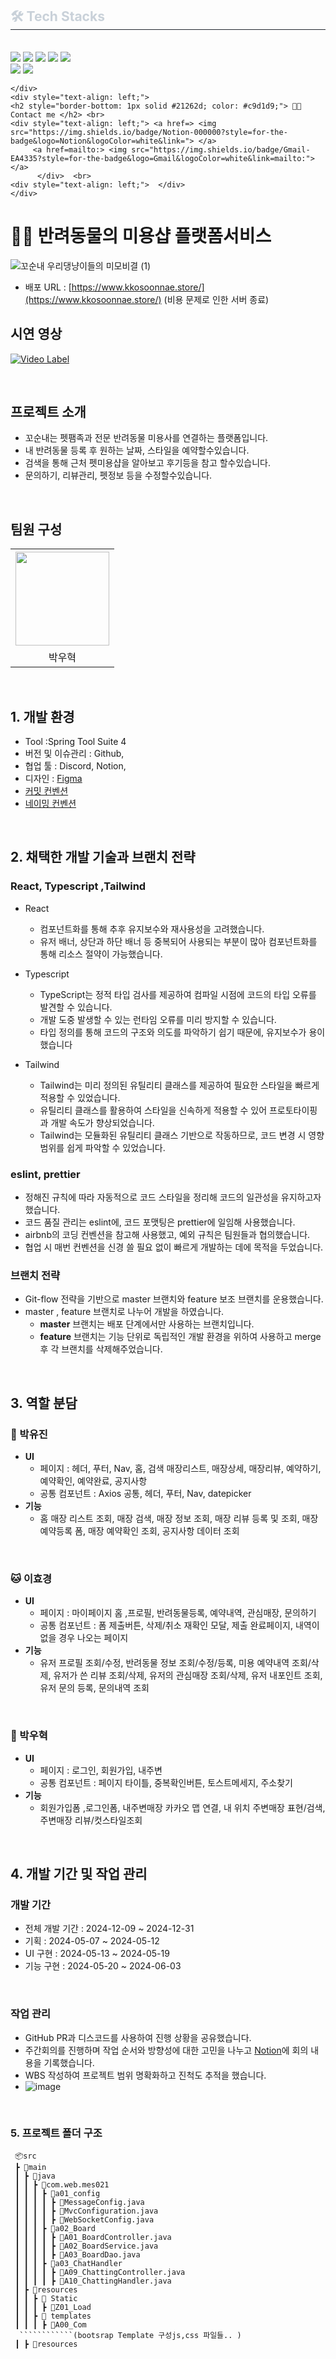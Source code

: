 <div align= "center">
    <div style="text-align: left;">
    <h2 style="border-bottom: 1px solid #21262d; color: #c9d1d9;"> 🛠️ Tech Stacks </h2> <br> 
    <div style="margin: ; text-align: left;" "text-align: left;"> <img src="https://img.shields.io/badge/Bootstrap-7952B3?style=for-the-badge&logo=Bootstrap&logoColor=white">
          <img src="https://img.shields.io/badge/HTML5-E34F26?style=for-the-badge&logo=HTML5&logoColor=white">
          <img src="https://img.shields.io/badge/Git-F05032?style=for-the-badge&logo=Git&logoColor=white">
          <img src="https://img.shields.io/badge/Oracle-F80000?style=for-the-badge&logo=Oracle&logoColor=white">
          <img src="https://img.shields.io/badge/Notion-000000?style=for-the-badge&logo=Notion&logoColor=white">
          <br/><img src="https://img.shields.io/badge/Spring-6DB33F?style=for-the-badge&logo=Spring&logoColor=white">
          <img src="https://img.shields.io/badge/Spring Boot-6DB33F?style=for-the-badge&logo=Spring Boot&logoColor=white">
          </div>
      
    </div>
    <div style="text-align: left;">
    <h2 style="border-bottom: 1px solid #21262d; color: #c9d1d9;"> 🧑‍💻 Contact me </h2> <br> 
    <div style="text-align: left;"> <a href=> <img src="https://img.shields.io/badge/Notion-000000?style=for-the-badge&logo=Notion&logoColor=white&link="> </a>
         <a href=mailto:> <img src="https://img.shields.io/badge/Gmail-EA4335?style=for-the-badge&logo=Gmail&logoColor=white&link=mailto:"> </a>
          </div>  <br> 
    <div style="text-align: left;">  </div> 
    </div>
    


# 🐶🐱 반려동물의 미용샵 플랫폼서비스 

![꼬순내 우리댕냥이들의 미모비결 (1)](https://github.com/super-coding-3/kkosoonnae/assets/101633842/4b8d5551-bde5-4bf5-820c-3128ff868519)


- 배포 URL : [https://www.kkosoonnae.store/](https://www.kkosoonnae.store/) (비용 문제로 인한 서버 종료)

## 시연 영상
[![Video Label](http://img.youtube.com/vi/xgAnnWNySts/0.jpg)](https://youtu.be/xgAnnWNySts)

<br>

## 프로젝트 소개

- 꼬순내는 펫팸족과 전문 반려동물 미용사를 연결하는 플랫폼입니다. 
- 내 반려동물 등록 후 원하는 날짜, 스타일을 예약할수있습니다.
- 검색을 통해 근처 펫미용샵을 알아보고 후기등을 참고 할수있습니다.
- 문의하기, 리뷰관리, 펫정보 등을 수정할수있습니다.

<br>

## 팀원 구성

<div align="center">

<table  align="center">
  <tr>
    <th><img src="https://avatars.githubusercontent.com/u/162407926?v=4" width="150" height="150" "/></th>
  </tr>
  <tr>
    <td align="center"> 박우혁</td>
  </tr>
</table>
</div>

<br>

## 1. 개발 환경
- Tool :Spring Tool Suite 4 
- 버전 및 이슈관리 : Github, 
- 협업 툴 : Discord, Notion,
- 디자인 : [Figma](https://www.figma.com/design/blBt17GB6m2L5OEHCmAMtP/%EA%BC%AC%EC%88%9C%EB%82%B4-UI?node-id=41-357&t=f6FakeOd9r1YTGTv-1)
- [커밋 컨벤션](https://www.notion.so/Code-Convention-5e58bf5f877846d0a2613e7d1421807b?pvs=4)
- [네이밍 컨벤션](https://www.notion.so/5ef268be01b34e77994ee97095227ff3?pvs=4)
<br>

## 2. 채택한 개발 기술과 브랜치 전략

### React, Typescript ,Tailwind

- React
    - 컴포넌트화를 통해 추후 유지보수와 재사용성을 고려했습니다.
    - 유저 배너, 상단과 하단 배너 등 중복되어 사용되는 부분이 많아 컴포넌트화를 통해 리소스 절약이 가능했습니다.
      
- Typescript
    - TypeScript는 정적 타입 검사를 제공하여 컴파일 시점에 코드의 타입 오류를 발견할 수 있습니다.
    - 개발 도중 발생할 수 있는 런타임 오류를 미리 방지할 수 있습니다.
    - 타입 정의를 통해 코드의 구조와 의도를 파악하기 쉽기 때문에, 유지보수가 용이했습니다

- Tailwind
    - Tailwind는 미리 정의된 유틸리티 클래스를 제공하여 필요한 스타일을 빠르게 적용할 수 있었습니다.
    - 유틸리티 클래스를 활용하여 스타일을 신속하게 적용할 수 있어 프로토타이핑과 개발 속도가 향상되었습니다.
    - Tailwind는 모듈화된 유틸리티 클래스 기반으로 작동하므로, 코드 변경 시 영향 범위를 쉽게 파악할 수 있었습니다.
    

### eslint, prettier

- 정해진 규칙에 따라 자동적으로 코드 스타일을 정리해 코드의 일관성을 유지하고자 했습니다.
- 코드 품질 관리는 eslint에, 코드 포맷팅은 prettier에 일임해 사용했습니다.
- airbnb의 코딩 컨벤션을 참고해 사용했고, 예외 규칙은 팀원들과 협의했습니다.
- 협업 시 매번 컨벤션을 신경 쓸 필요 없이 빠르게 개발하는 데에 목적을 두었습니다.
  

### 브랜치 전략

- Git-flow 전략을 기반으로 master 브랜치와 feature 보조 브랜치를 운용했습니다.
- master , feature 브랜치로 나누어 개발을 하였습니다.
    - **master** 브랜치는 배포 단계에서만 사용하는 브랜치입니다.
    - **feature** 브랜치는 기능 단위로 독립적인 개발 환경을 위하여 사용하고 merge 후 각 브랜치를 삭제해주었습니다.

<br>

## 3. 역할 분담

### 🐶 박유진

- **UI**
    - 페이지 : 헤더, 푸터, Nav, 홈, 검색 매장리스트, 매장상세, 매장리뷰, 예약하기, 예약확인, 예약완료, 공지사항 
    - 공통 컴포넌트 : Axios 공통, 헤더, 푸터, Nav, datepicker
- **기능**
    - 홈 매장 리스트 조회, 매장 검색, 매장 정보 조회, 매장 리뷰 등록 및 조회, 매장 예약등록 폼, 매장 예약확인 조회, 공지사항 데이터 조회
<br>
    
### 🐱 이효경

- **UI**
    - 페이지 : 마이페이지 홈 ,프로필, 반려동물등록, 예약내역, 관심매장, 문의하기
    - 공통 컴포넌트 : 폼 제출버튼, 삭제/취소 재확인 모달, 제출 완료페이지, 내역이 없을 경우 나오는 페이지
- **기능**
    - 유저 프로필 조회/수정, 반려동물 정보 조회/수정/등록, 미용 예약내역 조회/삭제, 유저가 쓴 리뷰 조회/삭제, 유저의 관심매장 조회/삭제, 유저 내포인트 조회, 유저 문의 등록, 문의내역 조회

<br>

### 🐹 박우혁

- **UI**
    - 페이지 : 로그인, 회원가입, 내주변
    - 공통 컴포넌트 : 페이지 타이틀, 중복확인버튼, 토스트메세지, 주소찾기
- **기능**
    - 회원가입폼 ,로그인폼, 내주변매장 카카오 맵 연결, 내 위치 주변매장 표현/검색, 주변매장 리뷰/컷스타일조회

<br>

## 4. 개발 기간 및 작업 관리

### 개발 기간

- 전체 개발 기간 : 2024-12-09 ~ 2024-12-31
- 기획 : 2024-05-07 ~ 2024-05-12
- UI 구현 : 2024-05-13 ~ 2024-05-19
- 기능 구현 : 2024-05-20 ~ 2024-06-03

<br>

### 작업 관리

- GitHub PR과 디스코드를 사용하여 진행 상황을 공유했습니다.
- 주간회의를 진행하며 작업 순서와 방향성에 대한 고민을 나누고 [Notion](https://www.notion.so/511920be91a34f8485c6c91f82d8fd19?pvs=4)에 회의 내용을 기록했습니다.
- WBS 작성하여 프로젝트 범위 명확화하고 진척도 추적을 했습니다.
- ![image](https://github.com/super-coding-3/kkosoonnae/assets/101633842/2eb639d1-7c3c-4a8a-bb63-2ef53ac4cca4)



<br>

### 5. 프로젝트 폴더 구조

```
 📦src
 ┣ 📂main
 ┃ ┣ 📂java
 ┃ ┃ ┣ 📂com.web.mes021
 ┃ ┃ ┃ ┣ 📂a01_config
 ┃ ┃ ┃ ┃ ┣ 📜MessageConfig.java
 ┃ ┃ ┃ ┃ ┣ 📜MvcConfiguration.java
 ┃ ┃ ┃ ┃ ┣ 📜WebSocketConfig.java
 ┃ ┃ ┃ ┣ 📂a02_Board
 ┃ ┃ ┃ ┃ ┣ 📜A01_BoardController.java
 ┃ ┃ ┃ ┃ ┣ 📜A02_BoardService.java
 ┃ ┃ ┃ ┃ ┣ 📜A03_BoardDao.java
 ┃ ┃ ┃ ┣ 📂a03_ChatHandler
 ┃ ┃ ┃ ┃ ┣ 📜A09_ChattingController.java
 ┃ ┃ ┃ ┃ ┣ 📜A10_ChattingHandler.java
 ┃ ┣ 📂resources
 ┃ ┃ ┣ 📂 Static
 ┃ ┃ ┃ ┣ 📂Z01_Load
 ┃ ┃ ┣ 📂 templates
 ┃ ┃ ┃ ┣ 📂A00_Com
  ````````````(bootsrap Template 구성js,css 파일들.. )
 ┃ ┣ 📂resources
```

<br/>
